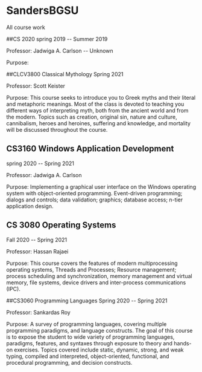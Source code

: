 # SandersBGSU
All course work 


##CS 2020 
spring 2019 -- Summer 2019

Professor:  Jadwiga A. Carlson --   Unknown

Purpose: 

##CLCV3800  Classical Mythology
Spring 2021

Professor:  Scott Keister

Purpose:  This  course  seeks  to  introduce  you  to  Greek  myths  and  their  literal  and metaphoric  meanings.  Most  of  the  class  is  devoted  to  teaching  you  different  ways  of interpreting  myth,  both  from  the  ancient  world  and  from  the  modern.  Topics  such  as creation,  original  sin,  nature  and culture, cannibalism,  heroes  and  heroines,  suffering and knowledge, and mortality will be discussed throughout the course.


## CS3160  Windows Application Development
spring 2020 -- Spring 2021

Professor: Jadwiga A. Carlson

Purpose:  Implementing a graphical user interface on the Windows operating system with object-oriented programming. Event-driven programming; dialogs and controls; data validation; graphics; database access; n-tier application design.


##  CS 3080  Operating Systems
Fall 2020 -- Spring 2021

Professor: Hassan Rajaei

Purpose:  This course covers the features of modern multiprocessing operating systems, Threads and Processes; Resource management; process scheduling and synchronization, memory management and virtual memory, file systems, device drivers and inter-process communications (IPC).


##CS3060 Programming Languages 
Spring 2020 -- Spring 2021

Professor: Sankardas Roy 

Purpose:  A survey of programming languages, covering multiple programming paradigms, and  language  constructs.  The  goal  of  this  course  is  to  expose  the  student  to  wide  variety  of  programming languages,  paradigms,  features,  and  syntaxes  through  exposure  to  theory  and  hands-on  exercises.  Topics covered  include  static,  dynamic,  strong,  and  weak  typing,  compiled  and  interpreted,  object-oriented, functional, and procedural programming, and decision constructs.


















